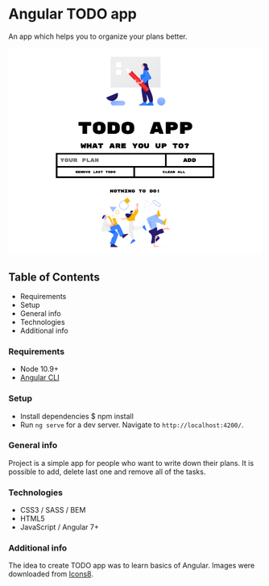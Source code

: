 # Angular TODO app
An app which helps you to organize your plans better.

![Website screenshot](./src/assets/images/screenshot.png)

## Table of Contents
- Requirements
- Setup
- General info
- Technologies
- Additional info

### Requirements
- Node 10.9+
- [Angular CLI](https://github.com/angular/angular-cli) 

### Setup
- Install dependencies
    $ npm install
- Run `ng serve` for a dev server. Navigate to `http://localhost:4200/`. 

### General info
Project is a simple app for people who want to write down their plans. It is possible to add, delete last one and remove all of the tasks.

### Technologies
- CSS3 / SASS / BEM
- HTML5
- JavaScript / Angular 7+

### Additional info
The idea to create TODO app was to learn basics of Angular. Images were downloaded from [Icons8](https://icons8.com/ouch).
